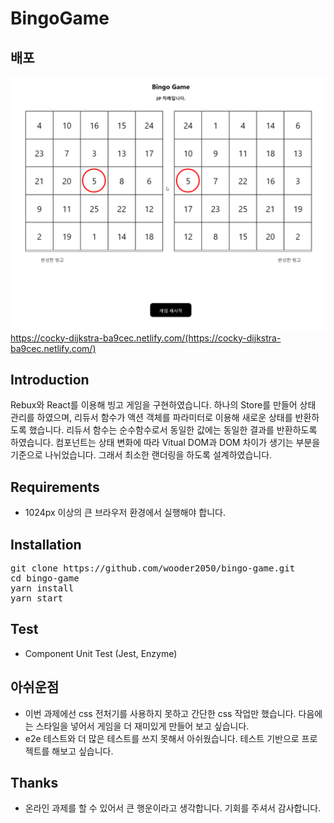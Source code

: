 # BingoGame 

## 배포 
![](display.gif)
https://cocky-dijkstra-ba9cec.netlify.com/(https://cocky-dijkstra-ba9cec.netlify.com/)

## Introduction

Rebux와 React를 이용해 빙고 게임을 구현하였습니다. 하나의 Store를 만들어 상태 관리를 하였으며, 리듀서 함수가 액션 객체를 파라미터로 이용해 새로운 상태를 반환하도록 했습니다. 리듀서 함수는 순수함수로서 동일한 값에는 동일한 결과를 반환하도록 하였습니다. 컴포넌트는 상태 변화에 따라 Vitual DOM과 DOM 차이가 생기는 부분을 기준으로 나뉘었습니다. 그래서 최소한 랜더링을 하도록 설계하였습니다. 

## Requirements

- 1024px 이상의 큰 브라우저 환경에서 실행해야 합니다.

## Installation

<pre>
git clone https://github.com/wooder2050/bingo-game.git
cd bingo-game
yarn install
yarn start
</pre>

## Test

- Component Unit Test (Jest, Enzyme)


## 아쉬운점

- 이번 과제에선 css 전처기를 사용하지 못하고 간단한 css 작업만 했습니다. 다음에는 스타일을 넣어서 게임을 더 재미있게 만들어 보고 싶습니다.
- e2e 테스트와 더 많은 테스트를 쓰지 못해서 아쉬웠습니다. 테스트 기반으로 프로젝트를 해보고 싶습니다. 

## Thanks
- 온라인 과제를 할 수 있어서 큰 행운이라고 생각합니다. 기회를 주셔서 감사합니다.  


